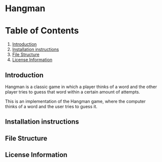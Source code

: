 # Hangman

# Table of Contents
1. [Introduction](#introduction)
2. [Installation instructions](#installation-instructions)
3. [File Structure](#file-structure)
4. [License Information](#license-information)


## Introduction
Hangman is a classic game in which a player thinks of a word and the other player tries to guess that word within a certain amount of attempts.

This is an implementation of the Hangman game, where the computer thinks of a word and the user tries to guess it.

## Installation instructions

## File Structure

## License Information